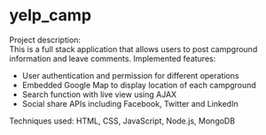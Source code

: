 # yelp_camp
Project description:
<br/>This is a full stack application that allows users to post campground information and leave comments. Implemented features:
  * User authentication and permission for different operations
  * Embedded Google Map to display location of each campground
  * Search function with live view using AJAX
  * Social share APIs including Facebook, Twitter and LinkedIn
  
  Techniques used: HTML, CSS, JavaScript, Node.js, MongoDB
